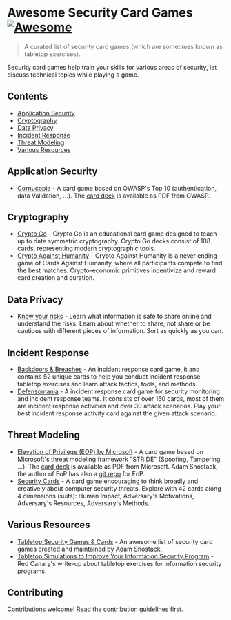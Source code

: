 # Awesome Security Card Games [![Awesome](https://awesome.re/badge.svg)](https://github.com/sindresorhus/awesome)

> A curated list of security card games (which are sometimes known as tabletop exercises).

Security card games help train your skills for various areas of security, let discuss technical topics while playing a game.

## Contents

- [Application Security](#application-security)
- [Cryptography](#cryptography)
- [Data Privacy](#data-privacy)
- [Incident Response](#incident-response)
- [Threat Modeling](#threat-modeling)
- [Various Resources](#various-resources)

## Application Security

- [Cornucopia](https://www.owasp.org/index.php/OWASP_Cornucopia) - A card game based on OWASP's Top 10 (authentication, data Validation, ...). The [card deck](https://www.owasp.org/images/7/71/Owasp-cornucopia-ecommerce_website.pdf) is available as PDF from OWASP.

## Cryptography

- [Crypto Go](https://www.cryptogogame.com/EN) - Crypto Go is an educational card game designed to teach up to date 
  symmetric cryptography.  Crypto Go decks consist of 108 cards, representing modern cryptographic tools.
- [Crypto Against Humanity](https://github.com/CryptoAgainstHumanity/crypto-against-humanity) - Crypto Against Humanity 
  is a never ending game of Cards Against Humanity, where all participants compete to find the best matches. 
  Crypto-economic primitives incentivize and reward card creation and curation.

## Data Privacy

- [Know your risks](https://aca.edu.au/resources/cyber-sharing-cards/) - Learn what information is safe to share online and understand the risks. Learn about whether to share, not share or be cautious with different pieces of information. Sort as quickly as you can.

## Incident Response

- [Backdoors & Breaches](https://www.blackhillsinfosec.com/projects/backdoorsandbreaches/) - An incident response card game, it and contains 52 unique cards to help you conduct incident response tabletop exercises and learn attack tactics, tools, and methods.
- [Defensomania](https://github.com/Karneades/Defensomania) - A incident response card game for security monitoring and incident response teams. It consists of over 150 cards, most of them are incident response activities and over 30 attack scenarios. Play your best incident response activity card against the given attack scenario.

## Threat Modeling

- [Elevation of Privilege (EOP) by Microsoft](https://web.archive.org/web/20150312215303/http://www.microsoft.com/security/sdl/adopt/eop.aspx) - A card game based on Microsoft's threat modeling framework "STRIDE" (Spoofing, Tampering, ...). The [card deck](https://www.microsoft.com/en-us/download/details.aspx?id=20303) is available as PDF from Microsoft. Adam Shostack, the author of EoP has also a [git repo](https://github.com/adamshostack/eop/) for EoP.
- [Security Cards](http://securitycards.cs.washington.edu/index.html) - A card game encouraging to think broadly and creatively about computer security threats. Explore with 42 cards along 4 dimensions (suits): Human Impact, Adversary's Motivations, Adversary's Resources, Adversary's Methods.

## Various Resources

- [Tabletop Security Games & Cards](https://adam.shostack.org/games.html) - An awesome list of security card games created and maintained by Adam Shostack.
- [Tabletop Simulations to Improve Your Information Security Program](https://redcanary.com/blog/using-tabletop-simulations-to-improve-information-security/) - Red Canary's write-up about tabletop exercises for information security programs.

## Contributing

Contributions welcome! Read the [contribution guidelines](CONTRIBUTING.md) first.
